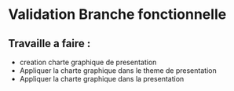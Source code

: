 # Validation Branche fonctionnelle

## Travaille a faire :

- creation charte graphique de presentation
- Appliquer la charte graphique dans le theme de presentation
- Appliquer la charte graphique dans la presentation
